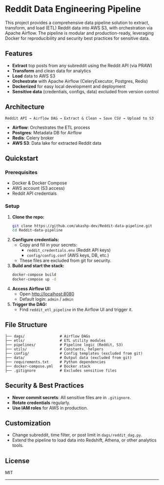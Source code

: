 # Reddit Data Engineering Pipeline

This project provides a comprehensive data pipeline solution to extract, transform, and load (ETL) Reddit data into AWS S3, with orchestration via Apache Airflow. The pipeline is modular and production-ready, leveraging Docker for reproducibility and security best practices for sensitive data.

## Features
- **Extract** top posts from any subreddit using the Reddit API (via PRAW)
- **Transform** and clean data for analytics
- **Load** data to AWS S3
- **Orchestrate** with Apache Airflow (CeleryExecutor, Postgres, Redis)
- **Dockerized** for easy local development and deployment
- **Sensitive data** (credentials, configs, data) excluded from version control

## Architecture
```
Reddit API → Airflow DAG → Extract & Clean → Save CSV → Upload to S3
```
- **Airflow**: Orchestrates the ETL process
- **Postgres**: Metadata DB for Airflow
- **Redis**: Celery broker
- **AWS S3**: Data lake for extracted Reddit data

## Quickstart
### Prerequisites
- Docker & Docker Compose
- AWS account (S3 access)
- Reddit API credentials

### Setup
1. **Clone the repo:**
   ```bash
   git clone https://github.com/akashp-dev/Reddit-data-pipeline.git
   cd Reddit-data-pipeline
   ```
2. **Configure credentials:**
   - Copy and fill in your secrets:
     - `reddit_credentials.env` (Reddit API keys)
     - `config/config.conf` (AWS keys, DB, etc.)
   - These files are excluded from git for security.
3. **Build and start the stack:**
   ```bash
   docker-compose build
   docker-compose up -d
   ```
4. **Access Airflow UI:**
   - Open [http://localhost:8080](http://localhost:8080)
   - Default login: `admin` / `admin`
5. **Trigger the DAG:**
   - Find `reddit_etl_pipeline` in the Airflow UI and trigger it.

## File Structure
```
├── dags/                # Airflow DAGs
├── etls/                # ETL utility modules
├── pipelines/           # Pipeline logic (Reddit, S3)
├── utils/               # Constants, helpers
├── config/              # Config templates (excluded from git)
├── data/                # Output data (excluded from git)
├── requirements.txt     # Python dependencies
├── docker-compose.yml   # Docker stack
├── .gitignore           # Excludes sensitive files
```

## Security & Best Practices
- **Never commit secrets**: All sensitive files are in `.gitignore`.
- **Rotate credentials** regularly.
- **Use IAM roles** for AWS in production.

## Customization
- Change subreddit, time filter, or post limit in `dags/reddit_dag.py`.
- Extend the pipeline to load data into Redshift, Athena, or other analytics tools.

## License
MIT

---

